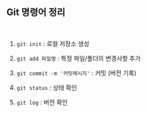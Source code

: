 ## **Git 명령어 정리**

<br>

1. `git init` : 로컬 저장소 생성

2. `git add 파일명` : 특정 파일/폴더의 변경사항 추가

3. `git commit -m '커밋메시지'` : 커밋 (버전 기록)

4. `git status` : 상태 확인

5. `git log` : 버전 확인


